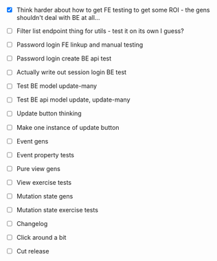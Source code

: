 - [x] Think harder about how to get FE testing to get some ROI - the gens shouldn't deal with BE at all...

- [ ] Filter list endpoint thing for utils - test it on its own I guess?
- [ ] Password login FE linkup and manual testing
- [ ] Password login create BE api test
- [ ] Actually write out session login BE test

- [ ] Test BE model update-many
- [ ] Test BE api model update, update-many
- [ ] Update button thinking
- [ ] Make one instance of update button

- [ ] Event gens
- [ ] Event property tests

- [ ] Pure view gens
- [ ] View exercise tests

- [ ] Mutation state gens
- [ ] Mutation state exercise tests

- [ ] Changelog
- [ ] Click around a bit
- [ ] Cut release
